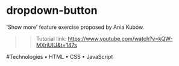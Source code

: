 # dropdown-button
 'Show more' feature exercise proposed by Ania Kubów.
 
>> Tutorial link: https://www.youtube.com/watch?v=kQW-MXriUIU&t=147s

#Technologies
• HTML
• CSS
• JavaScript
